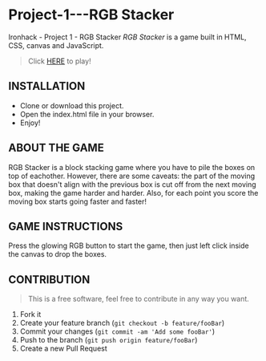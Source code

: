 # Project-1---RGB Stacker

Ironhack - Project 1 - RGB Stacker
_RGB Stacker_ is a game built in HTML, CSS, canvas and JavaScript.

> Click [HERE](https://vmvieira.github.io/Project-1---RGB-Stacker/) to play!

## INSTALLATION

- Clone or download this project.
- Open the index.html file in your browser.
- Enjoy!

## ABOUT THE GAME

RGB Stacker is a block stacking game where you have to pile the boxes on top of eachother. However, there are some caveats: the part of the moving box that doesn't align with the previous box is cut off from the next moving box, making the game harder and harder. Also, for each point you score the moving box starts going faster and faster!

## GAME INSTRUCTIONS

Press the glowing RGB button to start the game, then just left click inside the canvas to drop the boxes.

## CONTRIBUTION

> This is a free software, feel free to contribute in any way you want.

1. Fork it
2. Create your feature branch (`git checkout -b feature/fooBar`)
3. Commit your changes (`git commit -am 'Add some fooBar'`)
4. Push to the branch (`git push origin feature/fooBar`)
5. Create a new Pull Request
